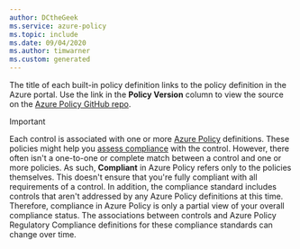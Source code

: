 ```yaml
---
author: DCtheGeek
ms.service: azure-policy
ms.topic: include
ms.date: 09/04/2020
ms.author: timwarner
ms.custom: generated
---
```


The title of each built-in policy definition links to the policy definition in the Azure portal. Use the link in the **Policy Version** column to view the source on the
[Azure Policy GitHub repo](https://github.com/Azure/azure-policy).

> [!IMPORTANT]
> Each control is associated with one or more [Azure Policy](../../../articles/governance/policy/overview.md) definitions. These policies might help you [assess compliance](../../../articles/governance/policy/how-to/get-compliance-data.md) with the control.
> However, there often isn't a one-to-one or complete match between a control and one or more policies. As such, **Compliant** in Azure Policy refers only to the policies themselves. This doesn't ensure that you're fully compliant with all requirements of a control. In addition, the compliance standard includes controls that aren't addressed by any Azure Policy definitions at this time. 
> Therefore, compliance in Azure Policy is only a partial view of your overall compliance status. The associations between controls and Azure Policy Regulatory Compliance definitions for these compliance standards can change over time.
